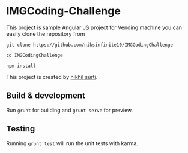 
# IMGCoding-Challenge

This project is sample Angular JS project for Vending machine you can easily clone the repository from

`git clone https://github.com/niksinfinite10/IMGCodingChallenge`

`cd IMGCodingChallenge`

`npm install`

This project is created by [nikhil surti](https://github.com/niksinfinite10).

## Build & development

Run `grunt` for building and `grunt serve` for preview.

## Testing

Running `grunt test` will run the unit tests with karma.
